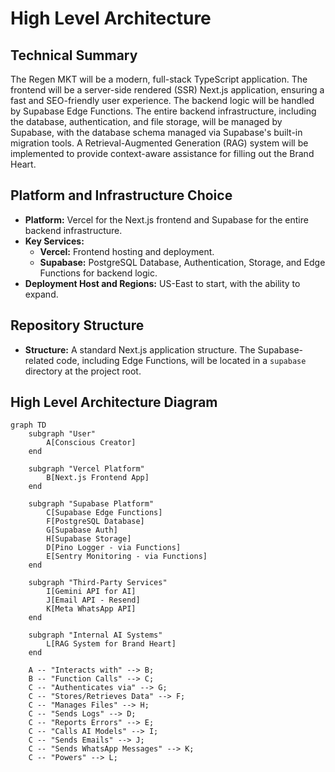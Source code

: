 # High Level Architecture

## Technical Summary
The Regen MKT will be a modern, full-stack TypeScript application. The frontend will be a server-side rendered (SSR) Next.js application, ensuring a fast and SEO-friendly user experience. The backend logic will be handled by Supabase Edge Functions. The entire backend infrastructure, including the database, authentication, and file storage, will be managed by Supabase, with the database schema managed via Supabase's built-in migration tools. A Retrieval-Augmented Generation (RAG) system will be implemented to provide context-aware assistance for filling out the Brand Heart.

## Platform and Infrastructure Choice
*   **Platform:** Vercel for the Next.js frontend and Supabase for the entire backend infrastructure.
*   **Key Services:**
    *   **Vercel:** Frontend hosting and deployment.
    *   **Supabase:** PostgreSQL Database, Authentication, Storage, and Edge Functions for backend logic.
*   **Deployment Host and Regions:** US-East to start, with the ability to expand.

## Repository Structure
*   **Structure:** A standard Next.js application structure. The Supabase-related code, including Edge Functions, will be located in a `supabase` directory at the project root.

## High Level Architecture Diagram
```mermaid
graph TD
    subgraph "User"
        A[Conscious Creator]
    end

    subgraph "Vercel Platform"
        B[Next.js Frontend App]
    end

    subgraph "Supabase Platform"
        C[Supabase Edge Functions]
        F[PostgreSQL Database]
        G[Supabase Auth]
        H[Supabase Storage]
        D[Pino Logger - via Functions]
        E[Sentry Monitoring - via Functions]
    end
    
    subgraph "Third-Party Services"
        I[Gemini API for AI]
        J[Email API - Resend]
        K[Meta WhatsApp API]
    end

    subgraph "Internal AI Systems"
        L[RAG System for Brand Heart]
    end

    A -- "Interacts with" --> B;
    B -- "Function Calls" --> C;
    C -- "Authenticates via" --> G;
    C -- "Stores/Retrieves Data" --> F;
    C -- "Manages Files" --> H;
    C -- "Sends Logs" --> D;
    C -- "Reports Errors" --> E;
    C -- "Calls AI Models" --> I;
    C -- "Sends Emails" --> J;
    C -- "Sends WhatsApp Messages" --> K;
    C -- "Powers" --> L;
```

